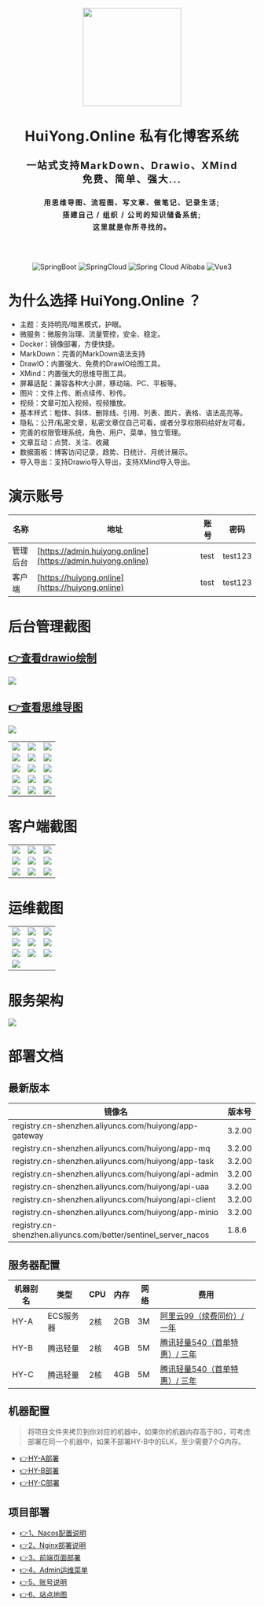 <p align="center">
  <img style="background-color: #00000000;" src="https://huiyong.online/logo.svg" width="200">
</p>

<h1 align="center" style="font-size: 28px; letter-spacing: 1px; font-weight: bold; margin-bottom: 15px;">HuiYong.Online 私有化博客系统</h1>
<h4 align="center" style="font-size: 20px; letter-spacing: 2px; line-height: 28px; margin-bottom: 15px;">一站式支持MarkDown、Drawio、XMind <br>免费、简单、强大...</h4>
<h4 align="center" style="font-size: 14px; letter-spacing: 2px; line-height: 25px; margin-bottom: 30px;">用思维导图、流程图、写文章、做笔记、记录生活;<br>搭建自己 / 组织 / 公司的知识储备系统;<br>这里就是你所寻找的。</h4>

<p align="center">
  <img style="margin-top: 30px;" src="https://img.shields.io/badge/Spring%20Boot-3.2.0-green" alt="SpringBoot"/>
  <img style="margin-top: 30px;" src="https://img.shields.io/badge/Spring%20Cloud-2022.0.4-blue" alt="SpringCloud"/>
  <img style="margin-top: 30px;" src="https://img.shields.io/badge/Spring%20Cloud%20Alibaba-2022.0.0.0-brightgreen" alt="Spring Cloud Alibaba"/>
  <img style="margin-top: 30px;" src="https://img.shields.io/badge/Vue-3-brightgreen" alt="Vue3"/>
</p>

# 为什么选择 HuiYong.Online ？
- 主题：支持明亮/暗黑模式，护眼。
- 微服务：微服务治理、流量管控，安全、稳定。
- Docker：镜像部署，方便快捷。
- MarkDown：完善的MarkDown语法支持
- DrawIO：内置强大、免费的DrawIO绘图工具。
- XMind：内置强大的思维导图工具。
- 屏幕适配：兼容各种大小屏，移动端、PC、平板等。
- 图片：文件上传、断点续传、秒传。
- 视频：文章可加入视频，视频播放。
- 基本样式：粗体、斜体、删除线、引用、列表、图片、表格、语法高亮等。
- 隐私：公开/私密文章，私密文章仅自己可看，或者分享权限码给好友可看。
- 完善的权限管理系统，角色、用户、菜单，独立管理。
- 文章互动：点赞、关注、收藏
- 数据面板：博客访问记录，趋势、日统计、月统计展示。
- 导入导出：支持Drawio导入导出，支持XMind导入导出。

# 演示账号
|名称 | 地址 | 账号 | 密码|
|---|---|---|---|
|管理后台 | [https://admin.huiyong.online](https://admin.huiyong.online)|test | test123 |
|客户端 | [https://huiyong.online](https://huiyong.online) |test | test123 |

# 后台管理截图
## <a href="https://img.huiyong.online/blogImage/2023-12-16/72f62307-a383-4411-9385-be189e807254.gif" target="_blank">👉查看drawio绘制</a>
![](https://img.huiyong.online/blogImage/2023-12-16/72f62307-a383-4411-9385-be189e807254.gif)

## <a href="https://img.huiyong.online/blogImage/2023-12-29/b889a650-88b7-437b-9117-4ce661bb3152.gif" target="_blank">👉查看思维导图</a>
![](https://img.huiyong.online/blogImage/2023-12-29/b889a650-88b7-437b-9117-4ce661bb3152.gif)

[//]: # (    <tr>)
[//]: # (        <td><a href="https://img.huiyong.online/blogImage/2023-12-16/72f62307-a383-4411-9385-be189e807254.gif" target="_blank">👉查看drawio绘制</a></td>)
[//]: # (        <td><a href="https://img.huiyong.online/blogImage/2023-12-29/b889a650-88b7-437b-9117-4ce661bb3152.gif" target="_blank">👉查看思维导图</a></td>)
[//]: # (        <td><img src="https://img.huiyong.online/blogImage/AD2023001/1699669331131.png"/></td>)
[//]: # (    </tr> )

<table>
    <tr>
        <td><img src="https://img.huiyong.online/blogImage/2023-12-02/59249caf-8898-4cf4-8147-4fb38e0f8231.png"/></td>
        <td><img src="https://img.huiyong.online/blogImage/2023-12-02/619c4f77-03d5-44fa-9207-4b7c673d162a.png"/></td>
        <td><img src="https://img.huiyong.online/blogImage/2023-12-02/35b50339-ec14-46c1-a5bc-66f1d1828408.png"/></td>
    </tr>    
    <tr>
        <td><img src="https://img.huiyong.online/blogImage/AD2023001/1699669132522.png"/></td>
        <td><img src="https://img.huiyong.online/blogImage/AD2023001/1699812340812.png"/></td>
        <td><img src="https://img.huiyong.online/blogImage/AD2023001/1699797054018.png"/></td>
    </tr>
    <tr>
        <td><img src="https://img.huiyong.online/blogImage/AD2023001/1699669405094.png"/></td>
        <td><img src="https://img.huiyong.online/blogImage/AD2023001/1699797289654.png"/></td>
        <td><img src="https://img.huiyong.online/blogImage/AD2023001/1699797402475.png"/></td>
    </tr>
    <tr>
        <td><img src="https://img.huiyong.online/blogImage/AD2023001/1699797468665.png"/></td>
        <td><img src="https://img.huiyong.online/blogImage/AD2023001/1699797507507.png"/></td>
        <td><img src="https://img.huiyong.online/blogImage/AD2023001/1699797539703.png"/></td>
    </tr>
    <tr>
        <td><img src="https://img.huiyong.online/blogImage/AD2023001/1699797676861.png"/></td>
        <td><img src="https://img.huiyong.online/blogImage/AD2023001/1699797832370.png"/></td>
        <td><img src="https://img.huiyong.online/blogImage/AD2023001/1699797949578.png"/></td>
    </tr>
</table>

# 客户端截图
<table>
    <tr>
        <td><img src="https://img.huiyong.online/blogImage/AD2023001/1699811962499.png"/></td>
        <td><img src="https://img.huiyong.online/blogImage/AD2023001/1699799299958.png"/></td>
        <td><img src="https://img.huiyong.online/blogImage/AD2023001/1699812036976.png"/></td>
    </tr>
    <tr>
        <td><img src="https://img.huiyong.online/blogImage/AD2023001/1699798923595.png"/></td>
        <td><img src="https://img.huiyong.online/blogImage/AD2023001/1699799227983.png"/></td>
        <td><img src="https://img.huiyong.online/blogImage/AD2023001/1699799094741.png"/></td>
    </tr>
    <tr>
        <td><img src="https://img.huiyong.online/blogImage/AD2023001/1699799012824.png"/></td>
        <td><img src="https://img.huiyong.online/blogImage/AD2023001/1699799180242.png"/></td>
        <td><img src="https://img.huiyong.online/blogImage/AD2023001/1699799137868.png"/></td>
    </tr>
</table>

# 运维截图
<table>
    <tr>
        <td><img src="https://img.huiyong.online/blogImage/AD2023001/1699618889513.png"/></td>
        <td><img src="https://img.huiyong.online/blogImage/AD2023001/1699618745878.png"/></td>
        <td><img src="https://img.huiyong.online/blogImage/AD2023001/1699618834266.png"/></td>
    </tr>
    <tr>
        <td><img src="https://img.huiyong.online/blogImage/AD2023001/1699619381992.png"/></td>
        <td><img src="https://img.huiyong.online/blogImage/AD2023001/1699619938784.png"/></td>
        <td><img src="https://img.huiyong.online/blogImage/AD2023001/1699620055471.png"/></td>
    </tr>
    <tr>
        <td><img src="https://img.huiyong.online/blogImage/AD2023001/1699620145964.png"/></td>
        <td><img src="https://img.huiyong.online/blogImage/AD2023001/1699630839743.png"/></td>
        <td><img src="https://img.huiyong.online/blogImage/2023-11-28/7cd06152-a64b-43de-9ea7-f9aaad432fbe.png"/></td>
    </tr>
    <tr>
        <td><img src="https://img.huiyong.online/blogImage/AD2023001/1699632390262.png"/></td>
    </tr>
</table>

# 服务架构
![](https://img.huiyong.online/blogImage/U202111250003/2024-01-03/d4742d4d-d8c4-4bd2-8181-e40eac865786.png)

# 部署文档

## 最新版本

| 镜像名  | 版本号    |
|------|--------|
| registry.cn-shenzhen.aliyuncs.com/huiyong/app-gateway | 3.2.00 |
| registry.cn-shenzhen.aliyuncs.com/huiyong/app-mq | 3.2.00 |
| registry.cn-shenzhen.aliyuncs.com/huiyong/app-task | 3.2.00 |
| registry.cn-shenzhen.aliyuncs.com/huiyong/api-admin | 3.2.00 |
| registry.cn-shenzhen.aliyuncs.com/huiyong/api-uaa | 3.2.00 |
| registry.cn-shenzhen.aliyuncs.com/huiyong/api-client | 3.2.00 |
| registry.cn-shenzhen.aliyuncs.com/huiyong/app-minio | 3.2.00 |
| registry.cn-shenzhen.aliyuncs.com/better/sentinel_server_nacos | 1.8.6 |

## 服务器配置
| 机器别名 | 类型 | CPU | 内存 | 网络 | 费用                                                                                                                                                  |
|------| - | - | - | - |-----------------------------------------------------------------------------------------------------------------------------------------------------|
| HY-A | ECS服务器	 | 2核 | 2GB | 3M | <a href="https://www.aliyun.com/lowcode/promotion/allinaliyun/99program?source=5176.11533457&userCode=1mbar5rx" target="_blank">阿里云99（续费同价）/ 一年</a> |
| HY-B | 腾迅轻量 | 2核 | 4GB | 5M | <a href="https://curl.qcloud.com/3DNxh4cL" target="_blank">腾讯轻量540（首单特惠）/ 三年</a>                                                                    |
| HY-C | 腾迅轻量 | 2核 | 4GB | 5M | <a href="https://curl.qcloud.com/3DNxh4cL" target="_blank">腾讯轻量540（首单特惠）/ 三年</a>      |

## 机器配置
> 将项目文件夹拷贝到你对应的机器中，如果你的机器内存高于8G，可考虑部署在同一个机器中，如果不部署HY-B中的ELK，至少需要7个G内存。
- <a href="HY-A.md" target="_blank">👉HY-A部署</a>
- <a href="HY-B.md" target="_blank">👉HY-B部署</a>
- <a href="HY-C.md" target="_blank">👉HY-C部署</a>

## 项目部署
- <a href="1、Nacos配置说明.md" target="_blank">👉1、Nacos配置说明</a>
- <a href="2、Nginx部署说明.md" target="_blank">👉2、Nginx部署说明</a>
- <a href="3、前端页面部署.md" target="_blank">👉3、前端页面部署</a>
- <a href="4、Admin运维菜单.md" target="_blank">👉4、Admin运维菜单</a>
- <a href="5、账号说明.md" target="_blank">👉5、账号说明</a>
- <a href="6、站点地图.md" target="_blank">👉6、站点地图</a>